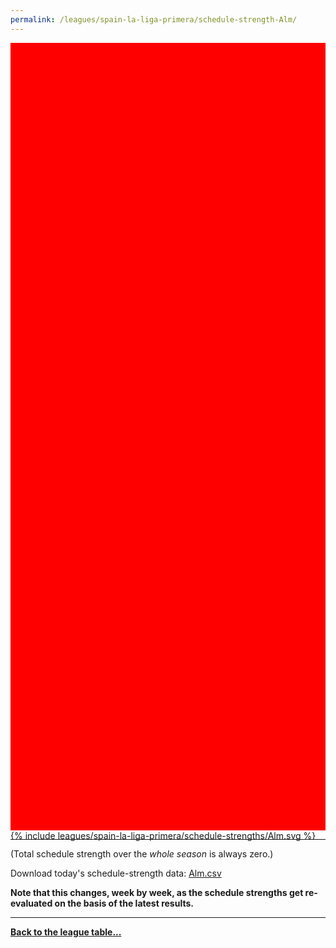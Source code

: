 ```yaml
---
permalink: /leagues/spain-la-liga-primera/schedule-strength-Alm/
---
```


<style>
.svg-wrap {
    background-color:red;
    height:0;
    padding-top:250%; /* 350px/550px */
    position: relative;
}

svg {
    background-color: white;
    height: 100%;
    display:block;
    width: 100%;
    position: absolute;
    top:0;
    left:0;
}
</style>


<div class="svg-wrap">
{% include leagues/spain-la-liga-primera/schedule-strengths/Alm.svg %}
</div>

-----

(Total schedule strength over the *whole season* is always zero.)


Download today's schedule-strength data: [Alm.csv](/assets/leagues/spain-la-liga-primera/2023/schedule-strengths/Alm.csv)

**Note that this changes, week by week, as the schedule strengths get re-evaluated on the
basis of the latest results.**

-----

[**Back to the league table...**](/leagues/spain-la-liga-primera)


